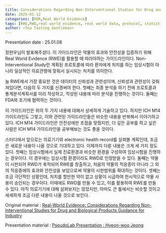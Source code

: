 ```yaml
---
title: Considerations Regarding Non-Interventional Studies for Drug and Biological Products Guidance for Industry
date: 2025-01-12
categories: [KOR,Real World Evidence]
tags: [RWE,RWD,real world evidence, real world data, protocol, statistical analysis plan, FDA]     # TAG names should always be lowercase
author: <Tea Tasting Gentleman>
---
```


Presentation date : 25.01.08

정현우님이 발표해주셨다. 이 가이드라인은 약물의 효과와 안전성을 입증하기 위해 Real World Evidence (RWE)를 활용할 때 따라야하는 가이드라인이다. Non-Interventional Study란 계획된 프로토콜에 따라 환자에게 처치를 하는 임상시험이 아니라 일상적인 의료관행에 맞춰서 실시되는 처치를 의미한다.

늘 RWE에서 가장 중요한 것은 데이터의 신뢰성과 관련성이며, 신뢰성과 관련성이 갖춰져있다면, 다음의 두 가지를 신경써야 한다. 첫째는 최종 분석을 하기 전에 프로토콜과 통계분석계획서를 미리 작성하고, 작성된 내용에 따라 분석을 진행하는 것이다. 둘째는 FDA와 조기에 협력하는 것이다.

이 가이드라인은 위의 두 가지 내용에 대해서 상세하게 기술하고 있다. 하지만 ICH M14 가이드라인도 그렇고, 이와 관련된 가이드라인들은 비슷한 내용을 반복해서 이야기하고 있다. ICH M14 가이드라인은 안전성에만 초점을 맞췄지만, 더 깊은 공부를 하고 싶은 사람은 ICH M14 가이드라인을 공부해보는 것도 좋을 것이다.

스터디에서 앞으로는 의료기기와 electronic health record를 살펴볼 계획인데, 조금은 새로운 내용이 나올 것으로 기대하고 있다. 이제까지 다룬 내용은 크게 세 가지 정도 있다. 첫째는 임상시험에서 실제 진료환경과 비슷한 환경을 구성하여 임상시험을 진행하는 경우이다. 이 경우에는 임상시험 환경이라도 RWD로 인정받을 수 있다. 둘째는 약물이 시판되어 RWD가 축적되어 RWE를 창출하고, 처음의 약물의 적응증이 아니라 그 외의 적응증에의 효과와 안전성을 보임으로써 약물의 시판범위를 확대하는 것이다. 셋째는 조금 극단적인 상황인데, 처치를 할만한 약이 없고 상황이 시급하여 한시적으로 약물 사용이 승인되는 경우이다. 이때에도 RWD를 만들 수 있고, 이를 활용하여 RWE를 만들 수 있다. 아직 의료기기에 대해 살펴보지는 않았지만, 아마도 큰 틀에서는 비슷할 것이고 세세하게 조금 다른 내용이 나올 것으로 보인다.


Original material : [Real-World Evidence: Considerations Regarding Non-Interventional Studies for Drug and Biological Products Guidance for Industry](https://www.fda.gov/media/177128/download)

Presentation material : [PseudoLab Presentation : Hyeon-woo Jeong](https://causalinferencelab.github.io/Bridging-Causal-Inference-and-Real-World-Evidence-A-Study-of-FDA-and-Other-Regulatory-Guidelines/docs/Considerations%20Regarding%20Non-Interventional%20Studies%20for%20Drug%20and%20Biological%20Products%20Guidance%20for%20Industry.html)

